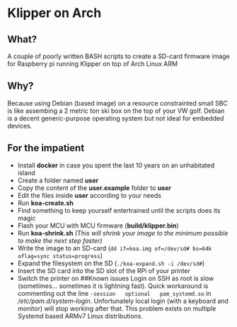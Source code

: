 # Klipper on Arch
## What?
A couple of poorly written BASH scripts to create a SD-card firmware image for Raspberry pi running Klipper on top of Arch Linux ARM 
## Why?
Because using Debian (based image) on a resource constrainted small SBC is like assembing a 2 metric ton ski box on the top of your VW golf. Debian is a decent generic-purpose operating system but not ideal for embedded devices.
## For the impatient
- Install **docker** in case you spent the last 10 years on an unhabitated island
- Create a folder named **user**
- Copy the content of the **user.example** folder to **user**
- Edit the files inside **user** according to your needs
- Run **koa-create.sh**
- Find something to keep yourself entertrained until the scripts does its magic
- Flash your MCU with MCU firmware (**build/klipper.bin**)
- Run **koa-shrink.sh** *(This will shrink your image to the minimum possible to make the next step faster)*
- Write the image to an SD-card (`dd if=koa.img of=/dev/sd# bs=64k oflag=sync status=progress`)
- Expand the filesystem on the SD (`./koa-expand.sh -i /dev/sd#`)
- Insert the SD card into the SD slot of the RPi of your printer
- Switch the printer on
##Known issues
Login on SSH as root is slow (sometimes... sometimes it is lightning fast). Quick workaround is commenting out the line `-session   optional   pam_systemd.so` in */etc/pam.d/system-login*. Unfortunately local login (with a keyboard and monitor) will stop working after that. This problem exists on multiple Systemd based ARMv7 Linux distributions.